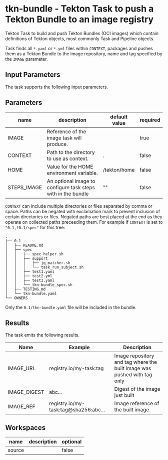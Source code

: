 # tkn-bundle - Tekton Task to push a Tekton Bundle to an image registry

Tekton Task to build and push Tekton Bundles (OCI images) which contain
definitions of Tekton objects, most commonly Task and Pipeline objects.

Task finds all `*.yaml` or `*.yml` files within `CONTEXT`, packages and pushes
them as a Tekton Bundle to the image repository, name and tag specified by the
`IMAGE` parameter.

## Input Parameters

The task supports the following input parameters.

## Parameters
|name|description|default value|required|
|---|---|---|---|
|IMAGE|Reference of the image task will produce.||true|
|CONTEXT|Path to the directory to use as context.|.|false|
|HOME|Value for the HOME environment variable.|/tekton/home|false|
|STEPS_IMAGE|An optional image to configure task steps with in the bundle|""|false|

`CONTEXT` can include multiple directories or files separated by comma or space.
Paths can be negated with exclamation mark to prevent inclusion of certain
directories or files. Negated paths are best placed at the end as they operate
on collected paths preceeding them. For example if `CONTEXT` is set to
`"0.1,!0.1/spec"` for this tree:

    .
    ├── 0.1
    │   ├── README.md
    │   ├── spec
    │   │   ├── spec_helper.sh
    │   │   ├── support
    │   │   │   ├── jq_matcher.sh
    │   │   │   └── task_run_subject.sh
    │   │   ├── test1.yaml
    │   │   ├── test2.yml
    │   │   ├── test3.yaml
    │   │   └── tkn-bundle_spec.sh
    │   ├── TESTING.md
    │   └── tkn-bundle.yaml
    └── OWNERS

Only the `0.1/tkn-bundle.yaml` file will be included in the bundle.

## Results

The task emits the following results.

| Name         | Example                               | Description                                                     |
|--------------|---------------------------------------|-----------------------------------------------------------------|
| IMAGE_URL    | registry.io/my-task:tag               | Image repository and tag where the built image was pushed with tag only |
| IMAGE_DIGEST | abc...                                | Digest of the image just built                                  |
| IMAGE_REF    | registry.io/my-task:tag@sha256:abc... | Image reference of the built image                              |

## Workspaces
|name|description|optional|
|---|---|---|
|source||false|